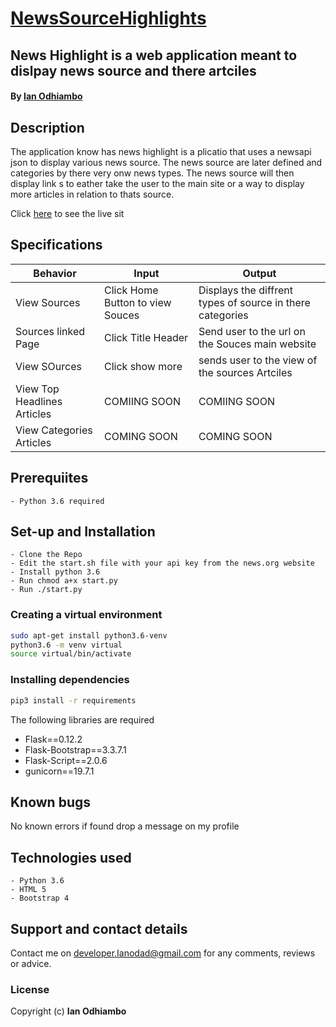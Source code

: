 # [NewsSourceHighlights](https://news-sources-highlight.herokuapp.com/)
## News Highlight is a web application meant to dislpay news source and there artciles 
#### By **[Ian Odhiambo](https://github.com/ianodad)**

## Description
The application know has news highlight is a plicatio that uses a newsapi json to display various news source. The news source
are later defined and categories by there very onw news types. The news source will then display link s to eather take the user to the main site or
a way to display more articles in relation to thats source.

Click [here](https://news-sources-highlight.herokuapp.com/) to see the live sit

## Specifications
| Behavior            | Input                         | Output                        | 
| ------------------- | ----------------------------- | ----------------------------- |
| View Sources | Click Home Button to view Souces| Displays the diffrent types of source in there categories |
| Sources linked Page | Click Title Header | Send user to the url on the Souces main website |
| View  SOurces | Click show more | sends user to the view of the sources Artciles  |
| View Top Headlines Articles | COMIING SOON | COMIING SOON |
| View Categories Articles | COMING SOON | COMING SOON |

## Prerequiites
    - Python 3.6 required
	

## Set-up and Installation
    - Clone the Repo
    - Edit the start.sh file with your api key from the news.org website
    - Install python 3.6
    - Run chmod a+x start.py
    - Run ./start.py

### Creating a virtual environment
```bash
sudo apt-get install python3.6-venv
python3.6 -m venv virtual
source virtual/bin/activate
```

### Installing dependencies
```bash
pip3 install -r requirements
```
The following libraries are required
* Flask==0.12.2
* Flask-Bootstrap==3.3.7.1
* Flask-Script==2.0.6
* gunicorn==19.7.1


## Known bugs
No known errors if found drop a message on my profile

## Technologies used
    - Python 3.6
    - HTML 5
    - Bootstrap 4

## Support and contact details
Contact me on developer.Ianodad@gmail.com for any comments, reviews or advice.

### License
Copyright (c) **Ian Odhiambo**
